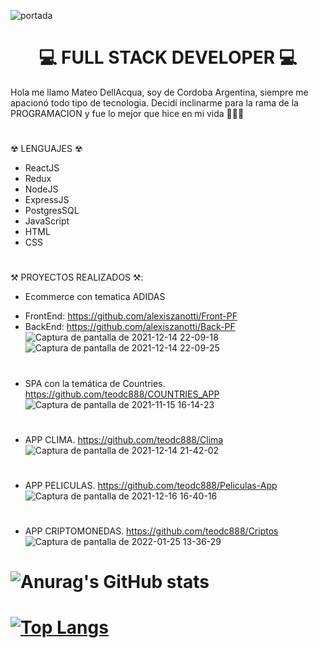 ![portada](https://user-images.githubusercontent.com/29457718/141834763-37867cfc-35d7-4cea-b135-5d38a93fed12.png)

### 					    <h1 align='Center'>💻 FULL STACK DEVELOPER 💻</h1>

Hola me llamo Mateo DellAcqua, soy de Cordoba Argentina, siempre me apacionó todo tipo de tecnologia. Decidí inclinarme para la rama de la PROGRAMACION y fue lo mejor que hice en mi vida 🚀🚀🚀
#
☢ LENGUAJES ☢
- ReactJS
- Redux
- NodeJS
- ExpressJS
- PostgresSQL
- JavaScript
- HTML
- CSS
#
⚒️ PROYECTOS REALIZADOS ⚒️:


- Ecommerce con tematica ADIDAS 
* FrontEnd: https://github.com/alexiszanotti/Front-PF
* BackEnd: https://github.com/alexiszanotti/Back-PF
![Captura de pantalla de 2021-12-14 22-09-18](https://user-images.githubusercontent.com/29457718/146104283-6702af3c-9524-4f1b-8a79-f0522250a670.png)
![Captura de pantalla de 2021-12-14 22-09-25](https://user-images.githubusercontent.com/29457718/146104286-e40f459a-36d4-47a8-87a8-0d4e226df2ca.png)



#
- SPA con la temática de Countries.
https://github.com/teodc888/COUNTRIES_APP
![Captura de pantalla de 2021-11-15 16-14-23](https://user-images.githubusercontent.com/29457718/141840473-8439d751-d03a-40f1-b391-726102ba1609.png)

#
- APP CLIMA. https://github.com/teodc888/Clima
![Captura de pantalla de 2021-12-14 21-42-02](https://user-images.githubusercontent.com/29457718/146102186-e3ba5915-976b-44b2-8ec6-04c9aada9d15.png)

#
- APP PELICULAS.
https://github.com/teodc888/Peliculas-App
![Captura de pantalla de 2021-12-16 16-40-16](https://user-images.githubusercontent.com/29457718/146437972-3d0c5883-443e-4b9a-b5cc-a577ab3f8019.png)

#
- APP CRIPTOMONEDAS.
https://github.com/teodc888/Criptos
![Captura de pantalla de 2022-01-25 13-36-29](https://user-images.githubusercontent.com/29457718/151020679-5d1fd59b-1b62-40e0-821a-8e8914f4f50d.png)



# ![Anurag's GitHub stats](https://github-readme-stats.vercel.app/api?username=teodc888&show_icons=true&theme=radical)
# [![Top Langs](https://github-readme-stats.vercel.app/api/top-langs/?username=teodc888&layout=compact)](https://github.com/teodc888/github-readme-stats)
